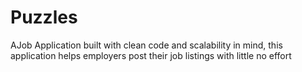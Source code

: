 # Puzzles
AJob Application built with clean code and scalability in mind, this application helps employers post their job listings with little no effort
